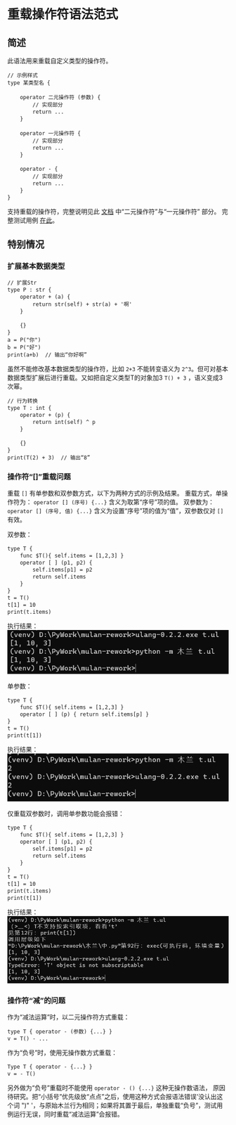 # 重载操作符语法范式

## 简述
此语法用来重载自定义类型的操作符。

```
// 示例样式
type 某类型名 {
    
    operator 二元操作符 (参数) {
        // 实现部分
        return ...
    }

    operator 一元操作符 {
        // 实现部分
        return ...
    }

    operator - {
        // 实现部分
        return ...
    }
}
```

支持重载的操作符，完整说明见此 [文档](../语法说明.md) 中“二元操作符”与“一元操作符” 部分。
完整测试用例 [在此](../../测试/类型/操作符/定义操作符.ul)。

## 特别情况
### 扩展基本数据类型

```
// 扩展Str
type P : str {
    operator + (a) {
        return str(self) + str(a) + '啊'
    }
    
    {}
}
a = P("你")
b = P("好")
print(a+b)  // 输出“你好啊”
```
虽然不能修改基本数据类型的操作符，比如 `2+3` 不能转变语义为 `2^3`。但可对基本数据类型扩展后进行重载。又如把自定义类型T的对象加3 `T() + 3` ，语义变成3次幂。
```
// 行为转换
type T : int {
    operator + (p) {
        return int(self) ^ p
    }
    
    {}
}
print(T(2) + 3)  // 输出“8”
```

### 操作符“[]”重载问题
重载 `[]` 有单参数和双参数方式，以下为两种方式的示例及结果。
重载方式，单操作符为：
`operator [] (序号) {...}`
含义为取第“序号”项的值。
双参数为： 
`operator [] (序号, 值) {...}`
含义为设置“序号”项的值为“值”，双参数仅对 `[]` 有效。

双参数：
```
type T {
    func $T(){ self.items = [1,2,3] }
    operator [ ] (p1, p2) {
        self.items[p1] = p2
        return self.items
    }
}
t = T()
t[1] = 10
print(t.items)
```
执行结果：
![双参数](资源/图片/operator_img1.png "双参数")

单参数：
```
type T {
    func $T(){ self.items = [1,2,3] }
    operator [ ] (p) { return self.items[p] }
}
t = T()
print(t[1])
```
执行结果：
![单参数](资源/图片/operator_img2.png "单参数")

仅重载双参数时，调用单参数功能会报错：
```
type T {
    func $T(){ self.items = [1,2,3] }
    operator [ ] (p1, p2) {
        self.items[p1] = p2
        return self.items
    }
}
t = T()
t[1] = 10
print(t.items)
print(t[1])
```
执行结果：
![报错](资源/图片/operator_img3.png "报错")

### 操作符“减”的问题

作为“减法运算”时，以二元操作符方式重载：
```
type T { operator - (参数) {...} }
v = T() - ...
```

作为“负号”时，使用无操作数方式重载：
```
Type T { operator - {...} }
v = - T()
```

另外做为“负号”重载时不能使用 `operator - () {...}` 这种无操作数语法，
原因待研究。把“小括号”优先级放“点点”之后，使用这种方式会报语法错误'没认出这个词 ")" '，与原始木兰行为相同；如果将其置于最后，单独重载“负号”，测试用例运行无误，同时重载“减法运算”会报错。
